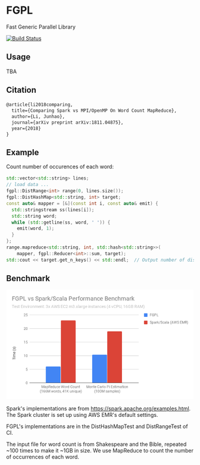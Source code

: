 # FGPL
Fast Generic Parallel Library

[![Build Status](https://travis-ci.org/jl2922/fgpl.svg?branch=master)](https://travis-ci.org/jl2922/fgpl)

## Usage
TBA

## Citation
```
@article{li2018comparing,
  title={Comparing Spark vs MPI/OpenMP On Word Count MapReduce},
  author={Li, Junhao},
  journal={arXiv preprint arXiv:1811.04875},
  year={2018}
}
```

## Example
Count number of occurences of each word:
```c++
std::vector<std::string> lines;
// load data ...
fgpl::DistRange<int> range(0, lines.size());
fgpl::DistHashMap<std::string, int> target;
const auto& mapper = [&](const int i, const auto& emit) {
  std::stringstream ss(lines[i]);
  std::string word;
  while (std::getline(ss, word, ' ')) {
    emit(word, 1);
  }
};
range.mapreduce<std::string, int, std::hash<std::string>>(
    mapper, fgpl::Reducer<int>::sum, target);
std::cout << target.get_n_keys() << std::endl;  // Output number of distinct words.
```

## Benchmark
![Serialize and Parse Time](https://github.com/jl2922/fgpl/blob/master/performance.png)

Spark's implementations are from https://spark.apache.org/examples.html.
The Spark cluster is set up using AWS EMR's default settings.

FGPL's implementations are in the DistHashMapTest and DistRangeTest of CI.

The input file for word count is from Shakespeare and the Bible, repeated ~100 times to make it ~1GB in size.
We use MapReduce to count the number of occurrences of each word.
